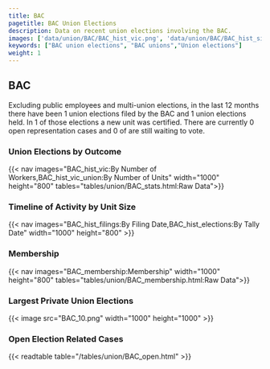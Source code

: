 ```yaml
---
title: BAC
pagetitle: BAC Union Elections
description: Data on recent union elections involving the BAC.
images: ['data/union/BAC/BAC_hist_vic.png', 'data/union/BAC/BAC_hist_size.png', 'data/union/BAC/BAC_10.png']
keywords: ["BAC union elections", "BAC unions","Union elections"]
weight: 1
---
```

##  BAC

Excluding public employees and multi-union elections, in the last 12 months there have been 1 union elections filed by the BAC and 1 union elections held. In 1 of those elections a new unit was certified. There are currently 0 open representation cases and 0 of are still waiting to vote.

### Union Elections by Outcome
{{< nav images="BAC_hist_vic:By Number of Workers,BAC_hist_vic_union:By Number of Units" width="1000" height="800" tables="tables/union/BAC_stats.html:Raw Data">}}

### Timeline of Activity by Unit Size
{{< nav images="BAC_hist_filings:By Filing Date,BAC_hist_elections:By Tally Date" width="1000" height="800" >}}

### Membership
{{< nav images="BAC_membership:Membership" width="1000" height="800" tables="tables/union/BAC_membership.html:Raw Data">}}

### Largest Private Union Elections
{{< image src="BAC_10.png" width="1000" height="1000"  >}}

### Open Election Related Cases
{{< readtable table="/tables/union/BAC_open.html" >}}

